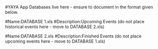 #YAYA App Databases live here - ensure to document in the format given below.

#Name:DATABASE 1.xls
#Description:Upcoming Events (do not place historical events here - move to DATABASE 2.xls)


#Name:DATABASE 2.xls
#Description:Finished Events (do not place upcoming events here - move to DATABASE 1.xls)
